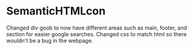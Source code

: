 # SemanticHTMLcon
Changed div goob to now have different areas such as main, footer, and section for easier google searches.
Changed css to match html so there wouldn't be a bug in the webpage.